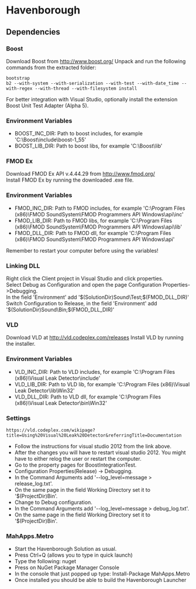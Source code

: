 Havenborough
============

Dependencies
------------
### Boost ###
Download Boost from http://www.boost.org/
Unpack and run the following commands from the extracted folder:

```
bootstrap
b2 --with-system --with-serialization --with-test --with-date_time --with-regex --with-thread --with-filesystem install
```
For better integration with Visual Studio, optionally install the extension Boost Unit Test Adapter (Alpha 5).

### Environment Variables ###
- BOOST_INC_DIR: Path to boost includes, for example 'C:\Boost\include\boost-1_55'
- BOOST_LIB_DIR: Path to boost libs, for example 'C:\Boost\lib'


### FMOD Ex ###
Download FMOD Ex API v.4.44.29 from http://www.fmod.org/  
Install FMOD Ex by running the downloaded .exe file.

### Environment Variables ###
- FMOD_INC_DIR: Path to FMOD includes, for example 'C:\Program Files (x86)\FMOD SoundSystem\FMOD Programmers API Windows\api\inc'
- FMOD_LIB_DIR: Path to FMOD libs, for example 'C:\Program Files (x86)\FMOD SoundSystem\FMOD Programmers API Windows\api\lib'
- FMOD_DLL_DIR: Path to FMOD dll, for example 'C:\Program Files (x86)\FMOD SoundSystem\FMOD Programmers API Windows\api'  

Remember to restart your computer before using the variables!
### Linking DLL ###
Right click the Client project in Visual Studio and click properties.  
Select Debug as Configuration and open the page Configuration Properties->Debugging.  
In the field 'Environment' add '$(SolutionDir)Sound\Test;$(FMOD_DLL_DIR)'  
Switch Configuration to Release, in the field 'Environment' add '$(SolutionDir)Sound\Bin;$(FMOD_DLL_DIR)'  


### VLD ###
Download VLD at http://vld.codeplex.com/releases
Install VLD by running the installer.

### Environment Variables ###
- VLD_INC_DIR: Path to VLD includes, for example 'C:\Program Files (x86)\Visual Leak Detector\include'
- VLD_LIB_DIR: Path to VLD lib, for example 'C:\Program Files (x86)\Visual Leak Detector\lib\Win32'
- VLD_DLL_DIR: Path to VLD dll, for example 'C:\Program Files (x86)\Visual Leak Detector\bin\Win32'

### Settings ###

```
https://vld.codeplex.com/wikipage?title=Using%20Visual%20Leak%20Detector&referringTitle=Documentation
```

- Follow the instructions for visual studio 2012 from the link above.
- After the changes you will have to restart visual studio 2012. You might have to either relog the user or restart the computer.
- Go to the property pages for BoostIntegrationTest. 
- Configuration Properties(Release) -> Debugging.
- In the Command Arguments add '--log_level=message > release_log.txt'. 
- On the same page in the field Working Directory set it to '$(ProjectDir)Bin'.
- Change to Debug configuration. 
- In the Command Arguments add '--log_level=message > debug_log.txt'. 
- On the same page in the field Working Directory set it to '$(ProjectDir)Bin'.


### MahApps.Metro ###
- Start the Havenborough Solution as usual.
- Press Ctrl+Q (allows you to type in quick launch)
- Type the following: nuget
- Press on NuGet Package Manager Console
- In the console that just popped up type: Install-Package MahApps.Metro
- Once installed you should be able to build the Havenborough Launcher
